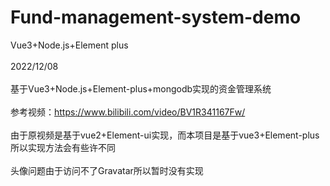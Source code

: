 # Fund-management-system-demo
Vue3+Node.js+Element plus
<br>
<br>
2022/12/08
<br>
<br>
基于Vue3+Node.js+Element-plus+mongodb实现的资金管理系统
<br>
<br>
参考视频：https://www.bilibili.com/video/BV1R341167Fw/
<br>
<br>
由于原视频是基于vue2+Element-ui实现，而本项目是基于vue3+Element-plus
<br>
所以实现方法会有些许不同
<br>
<br>
头像问题由于访问不了Gravatar所以暂时没有实现
